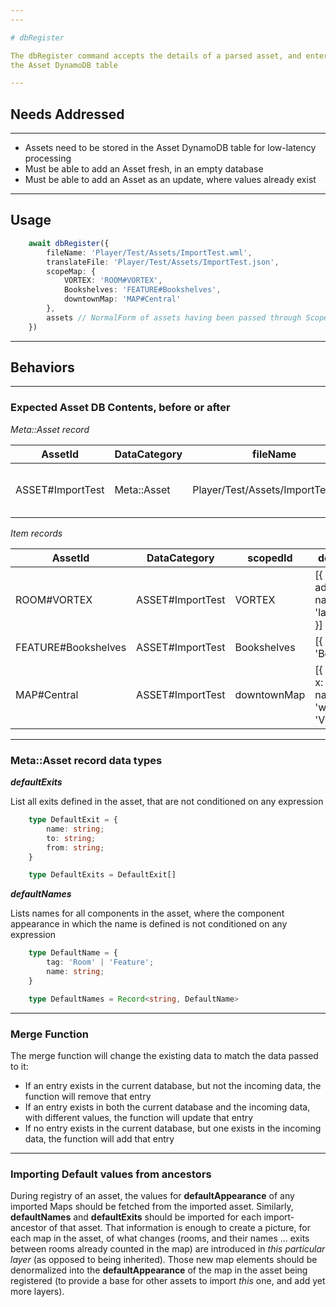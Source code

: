 ```yaml
---
---

# dbRegister

The dbRegister command accepts the details of a parsed asset, and enters them into
the Asset DynamoDB table

---
```


## Needs Addressed

---

- Assets need to be stored in the Asset DynamoDB table for low-latency processing
- Must be able to add an Asset fresh, in an empty database
- Must be able to add an Asset as an update, where values already exist


---

## Usage


```ts
    await dbRegister({
        fileName: 'Player/Test/Assets/ImportTest.wml',
        translateFile: 'Player/Test/Assets/ImportTest.json',
        scopeMap: {
            VORTEX: 'ROOM#VORTEX',
            Bookshelves: 'FEATURE#Bookshelves',
            downtownMap: 'MAP#Central'
        },
        assets // NormalForm of assets having been passed through ScopeMap.translateNormalForm
    })
```

---

## Behaviors

---

### Expected Asset DB Contents, before or after

*Meta::Asset record*

| AssetId | DataCategory | fileName | translateFile | name | zone | defaultExits | defaultNames |
| --- | --- | --- | --- | --- | --- | --- | --- |
| ASSET#ImportTest | Meta::Asset | Player/Test/Assets/ImportTest.wml | Player/Test/Assets/ImportTest.json | ImportTest | Personal | [{ name: 'welcome', from: 'VORTEX', to: 'layerAWelcomeRoom' }] | { Welcome: 'Welcome', ... } |

*Item records*

| AssetId | DataCategory | scopedId | defaultAppearances |
| --- | --- | --- | --- |
| ROOM#VORTEX | ASSET#ImportTest | VORTEX | [{ render: [': test addition'], exits: [{ name: 'welcome', to: 'layerAWelcomeRoom' }] }]
| FEATURE#Bookshelves | ASSET#ImportTest | Bookshelves | [{ name: 'Bookshelves' }]
| MAP#Central | ASSET#ImportTest | downtownMap | [{ rooms: { VORTEX: { x: 0, y: 0 } }, exits: [{ name: 'vortex', from: 'welcome', to: 'VORTEX' }] }]

---

### Meta::Asset record data types

***defaultExits***

List all exits defined in the asset, that are not conditioned on any expression

```ts
    type DefaultExit = {
        name: string;
        to: string;
        from: string;
    }

    type DefaultExits = DefaultExit[]
```

***defaultNames***

Lists names for all components in the asset, where the component appearance in which the name is
defined is not conditioned on any expression

```ts
    type DefaultName = {
        tag: 'Room' | 'Feature';
        name: string;
    }

    type DefaultNames = Record<string, DefaultName>
```

---

### Merge Function

The merge function will change the existing data to match the data passed to it:

- If an entry exists in the current database, but not the incoming data, the function will remove that entry
- If an entry exists in both the current database and the incoming data, with different values, the function will update that entry
- If no entry exists in the current database, but one exists in the incoming data, the function will add that entry

---

### Importing Default values from ancestors

During registry of an asset, the values for **defaultAppearance** of any imported Maps should be fetched from the imported asset.
Similarly, **defaultNames** and **defaultExits** should be imported for each import-ancestor of that asset.  That information
is enough to create a picture, for each map in the asset, of what changes (rooms, and their names ... exits between rooms already
counted in the map) are introduced in *this particular layer* (as opposed to being inherited).  Those new map elements should
be denormalized into the **defaultAppearance** of the map in the asset being registered (to provide a base for other assets to
import *this* one, and add yet more layers).
